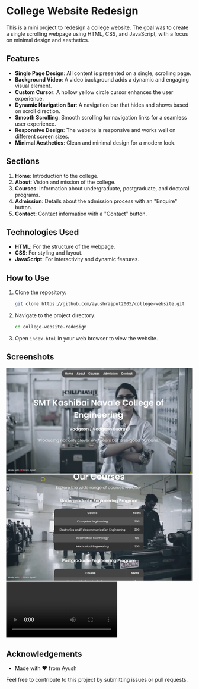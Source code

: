 <!-- filepath: /C:/Users/sandi/Desktop/College website redesign/README.md -->
# College Website Redesign

This is a mini project to redesign a college website. The goal was to create a single scrolling webpage using HTML, CSS, and JavaScript, with a focus on minimal design and aesthetics.

## Features

- **Single Page Design**: All content is presented on a single, scrolling page.
- **Background Video**: A video background adds a dynamic and engaging visual element.
- **Custom Cursor**: A hollow yellow circle cursor enhances the user experience.
- **Dynamic Navigation Bar**: A navigation bar that hides and shows based on scroll direction.
- **Smooth Scrolling**: Smooth scrolling for navigation links for a seamless user experience.
- **Responsive Design**: The website is responsive and works well on different screen sizes.
- **Minimal Aesthetics**: Clean and minimal design for a modern look.

## Sections

1. **Home**: Introduction to the college.
2. **About**: Vision and mission of the college.
3. **Courses**: Information about undergraduate, postgraduate, and doctoral programs.
4. **Admission**: Details about the admission process with an "Enquire" button.
5. **Contact**: Contact information with a "Contact" button.

## Technologies Used

- **HTML**: For the structure of the webpage.
- **CSS**: For styling and layout.
- **JavaScript**: For interactivity and dynamic features.

## How to Use

1. Clone the repository:
    ```bash
    git clone https://github.com/ayushrajput2005/college-website.git
    ```
2. Navigate to the project directory:
    ```bash
    cd college-website-redesign
    ```
3. Open `index.html` in your web browser to view the website.

## Screenshots

![Home Section](Screenshots/home.png)
![Courses Section](Screenshots/courses.png)
![Screen Recording ](video/Screenrecording.mp4)

## Acknowledgements

- Made with ❤️ from Ayush

Feel free to contribute to this project by submitting issues or pull requests.
